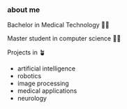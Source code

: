 ### about me
Bachelor in Medical Technology 🧠🤖

Master student in computer science 👨‍💻

Projects in 🪴
- artificial intelligence 
- robotics
- image processing
- medical applications
- neurology 



<!--
**drakemate/drakemate** is a ✨ _special_ ✨ repository because its `README.md` (this file) appears on your GitHub profile.

Here are some ideas to get you started:

- 🔭 I’m currently working on ...
- 🌱 I’m currently learning ...
- 👯 I’m looking to collaborate on ...
- 🤔 I’m looking for help with ...
- 💬 Ask me about ...
- 📫 How to reach me: ...
- 😄 Pronouns: ...
- ⚡ Fun fact: ...
-->
